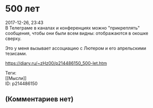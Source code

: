 500 лет
=======

  
2017-12-26, 23:43  
 В Телеграме в каналах и конференциях можно "прикреплять" сообщения, чтобы они были всем видны: отображаются в окошке сверху.   
   
 Это у меня вызывает ассоциацию с Лютером и его апрельскими тезисами.   
  
<https://diary.ru/~zHz00/p214486150_500-let.htm>  
  
Теги:  
[[Мысли]]  
ID: p214486150  


(Комментариев нет)
------------------